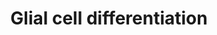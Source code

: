 ---
annotations:
- type: Pathway Ontology
  value: signaling pathway pertinent to development
- type: Pathway Ontology
  value: signaling pathway
authors:
- Mkutmon
- AlexanderPico
- Eweitz
description: ''
last-edited: 2021-05-16
organisms:
- Bos taurus
redirect_from:
- /index.php/Pathway:WP3203
- /instance/WP3203
schema-jsonld:
- '@context': https://schema.org/
  '@id': https://wikipathways.github.io/pathways/WP3203.html
  '@type': Dataset
  creator:
    '@type': Organization
    name: WikiPathways
  description: ''
  keywords:
  - CNP
  - GAP43
  - bta-mir-206
  - PLP1
  - MSN
  - MAG
  - TPPP
  - MBP
  license: CC0
  name: Glial cell differentiation
seo: CreativeWork
title: Glial cell differentiation
wpid: WP3203
---